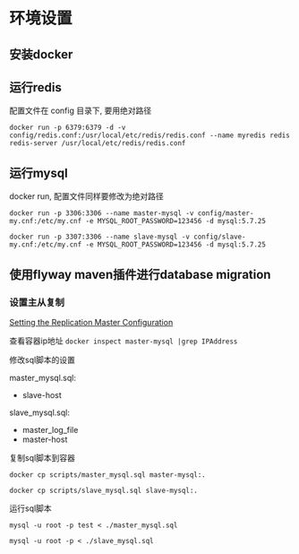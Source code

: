 # 环境设置

## 安装docker

## 运行redis

配置文件在 config 目录下, 要用绝对路径

`docker run -p 6379:6379 -d -v config/redis.conf:/usr/local/etc/redis/redis.conf --name myredis redis redis-server /usr/local/etc/redis/redis.conf`

## 运行mysql

docker run, 配置文件同样要修改为绝对路径

`docker run -p 3306:3306 --name master-mysql -v config/master-my.cnf:/etc/my.cnf -e MYSQL_ROOT_PASSWORD=123456 -d mysql:5.7.25`

`docker run -p 3307:3306 --name slave-mysql -v config/slave-my.cnf:/etc/my.cnf -e MYSQL_ROOT_PASSWORD=123456 -d mysql:5.7.25`

## 使用flyway maven插件进行database migration

### 设置主从复制
[Setting the Replication Master Configuration](https://dev.mysql.com/doc/refman/5.7/en/replication-howto-masterbaseconfig.html)

查看容器ip地址
`docker inspect master-mysql |grep IPAddress`

修改sql脚本的设置

master_mysql.sql:
* slave-host

slave_mysql.sql:
* master_log_file
* master-host

复制sql脚本到容器

`docker cp scripts/master_mysql.sql master-mysql:.`

`docker cp scripts/slave_mysql.sql slave-mysql:.`

运行sql脚本

`mysql -u root -p test < ./master_mysql.sql`

`mysql -u root -p < ./slave_mysql.sql`
